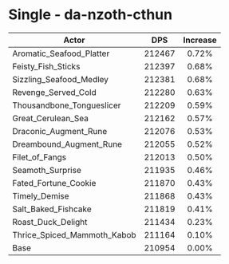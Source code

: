 # Single - da-nzoth-cthun
| Actor | DPS | Increase |
|---|:---:|:---:|
|Aromatic_Seafood_Platter|212467|0.72%|
|Feisty_Fish_Sticks|212397|0.68%|
|Sizzling_Seafood_Medley|212381|0.68%|
|Revenge_Served_Cold|212280|0.63%|
|Thousandbone_Tongueslicer|212209|0.59%|
|Great_Cerulean_Sea|212162|0.57%|
|Draconic_Augment_Rune|212076|0.53%|
|Dreambound_Augment_Rune|212055|0.52%|
|Filet_of_Fangs|212013|0.50%|
|Seamoth_Surprise|211935|0.46%|
|Fated_Fortune_Cookie|211870|0.43%|
|Timely_Demise|211868|0.43%|
|Salt_Baked_Fishcake|211819|0.41%|
|Roast_Duck_Delight|211434|0.23%|
|Thrice_Spiced_Mammoth_Kabob|211164|0.10%|
|Base|210954|0.00%|
